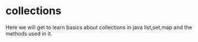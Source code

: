 # collections
Here we will get to learn basics about collections in java 
list,set,map  and the methods used in it.
